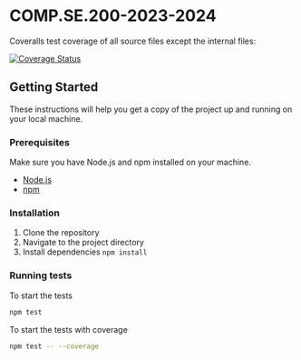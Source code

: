 # COMP.SE.200-2023-2024
Coveralls test coverage of all source files except the internal files:

[![Coverage Status](https://coveralls.io/repos/github/jaakkonikkila/COMP.SE.200-2023-2024/badge.svg?branch=main)](https://coveralls.io/github/jaakkonikkila/COMP.SE.200-2023-2024?branch=main)

## Getting Started

These instructions will help you get a copy of the project up and running on your local machine.

### Prerequisites

Make sure you have Node.js and npm installed on your machine.

- [Node.js](https://nodejs.org/)
- [npm](https://www.npmjs.com/)

### Installation

1. Clone the repository
2. Navigate to the project directory
3. Install dependencies ```npm install```
### Running tests
To start the tests

```bash
npm test
```
To start the tests with coverage

```bash
npm test -- --coverage
```
